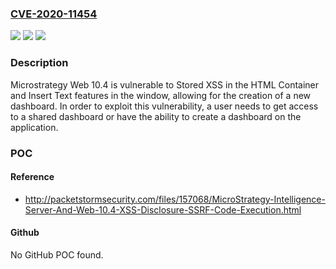 ### [CVE-2020-11454](https://cve.mitre.org/cgi-bin/cvename.cgi?name=CVE-2020-11454)
![](https://img.shields.io/static/v1?label=Product&message=n%2Fa&color=blue)
![](https://img.shields.io/static/v1?label=Version&message=n%2Fa&color=blue)
![](https://img.shields.io/static/v1?label=Vulnerability&message=n%2Fa&color=brighgreen)

### Description

Microstrategy Web 10.4 is vulnerable to Stored XSS in the HTML Container and Insert Text features in the window, allowing for the creation of a new dashboard. In order to exploit this vulnerability, a user needs to get access to a shared dashboard or have the ability to create a dashboard on the application.

### POC

#### Reference
- http://packetstormsecurity.com/files/157068/MicroStrategy-Intelligence-Server-And-Web-10.4-XSS-Disclosure-SSRF-Code-Execution.html

#### Github
No GitHub POC found.

